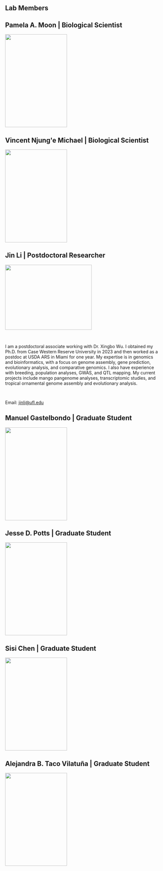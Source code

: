 ## Lab Members

## Pamela A. Moon | Biological Scientist <br>
<img src="images/.jpg" alt="" width="200" height="300" > <br>

## Vincent Njung'e Michael | Biological Scientist <br>
<img src="images/.jpg" alt="" width="200" height="300" > <br>

## Jin Li | Postdoctoral Researcher <br>
<img src="images/JinLi.jpeg" alt="" width="280" height="210" > <br>

<br>

I am a postdoctoral associate working with Dr. Xingbo Wu. I obtained my Ph.D. from Case Western Reserve University in 2023 and then worked as a postdoc at USDA ARS in Miami for one year. My expertise is in genomics and bioinformatics, with a focus on genome assembly, gene prediction, evolutionary analysis, and comparative genomics. I also have experience with breeding, population analyses, GWAS, and QTL mapping. My current projects include mango pangenome analyses, transcriptomic studies, and tropical ornamental genome assembly and evolutionary analysis. <br>

<br>

Email: jinli@ufl.edu <br>

## Manuel Gastelbondo | Graduate Student <br>
<img src="images/.jpg" alt="" width="200" height="300" > <br>

## Jesse D. Potts | Graduate Student <br>
<img src="images/.jpg" alt="" width="200" height="300" > <br>

## Sisi Chen | Graduate Student <br>
<img src="images/.jpg" alt="" width="200" height="300" > <br>

## Alejandra B. Taco Vilatuña | Graduate Student <br>
<img src="images/.jpg" alt="" width="200" height="300" > <br>
